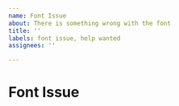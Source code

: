 ```yaml
---
name: Font Issue
about: There is something wrong with the font
title: ''
labels: font issue, help wanted
assignees: ''

---
```


# Font Issue
<!-- A clear description of what the issue is -->

<!-- The following sections are not required but recommended -->

<!-- ## Expected behavior -->
<!-- Tell us what should happen -->

<!-- ## Current behavior -->
<!-- Tell us what happens instead of the expected behavior -->

<!-- ## Possible solution -->
<!-- If you can suggest a fix for this issue -->

<!-- ## Additional context -->
<!-- Add any additional context about this issue -->
